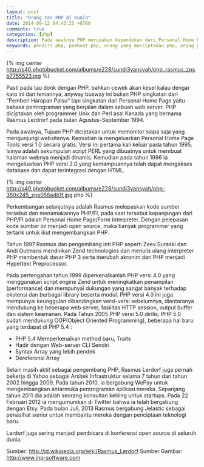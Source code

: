 ```yaml
---
layout: post
title: "Orang ter PHP di Dunia"
date: 2014-09-12 04:45:25 +0700
comments: true
categories: [php]
description: Pada awalnya PHP merupakan kependekan dari Personal Home Page (Situs personal). PHP pertama kali dibuat oleh Rasmus Lerdorf pada tahun 1995.
keywords: pendiri php, pembuat php, orang yang menciptakan php, orang paling php, owner php
---
```

{% img center http://s40.photobucket.com/albums/e228/sundi3yansyah/php_rasmus_zpsb7755523.jpg %}

Pasti pada tau donk dengan PHP, bahkan cewek akan kesel kalau dengar kata ini dari temannya, anyway busway ini bukan PHP singkatan dari “Pemberi Harapan Palsu” tapi singkatan dari Personal Home Page yaitu bahasa pemrograman yang berjalan dalam sebuah web server. PHP diciptakan oleh programmer Unix dan Perl asal Kanada yang bernama Rasmus Lerdrorf pada bulan Agustus-September 1994.
<!-- more -->
Pada awalnya, Tujuan PHP diciptakan untuk memonitor siapa saja yang mengunjungi websitenya. Kemudian ia mengeluarkan Personal Home Page Tools versi 1.0 secara gratis. Versi ini pertama kali keluar pada tahun 1995. Isinya adalah sekumpulan script PERL yang dibuatnya untuk membuat halaman webnya menjadi dinamis. Kemudian pada tahun 1996 ia mengeluarkan PHP versi 2.0 yang kemampuannya telah dapat mengakses database dan dapat terintegrasi dengan HTML.

{% img center http://s40.photobucket.com/albums/e228/sundi3yansyah/php-350x245_zps056adb1f.jpg php %}

Perkembangan selanjutnya adalah Rasmus melepaskan kode sumber tersebut dan menamakannya PHP/FI, pada saat tersebut kepanjangan dari PHP/FI adalah Personal Home Page/Form Interpreter. Dengan pelepasan kode sumber ini menjadi open source, maka banyak programmer yang tertarik untuk ikut mengembangkan PHP.


Tahun 1997 Rasmus dan pengembang inti PHP seperti Zeev Suraski dan Andi Gutmans mendirikan Zend technologies dan menulis ulang interpreter PHP membentuk dasar PHP 3 serta merubah akronim dari PHP menjadi Hypertext Preprocessor.


Pada pertengahan tahun 1999 diperkenalkanlah PHP versi 4.0 yang menggunakan script engine Zend untuk meningkatkan penampilan (performance) dan mempunyai dukungan yang sangat banyak terhadap ekstensi dan berbagai library beserta modul. PHP versi 4.0 ini juga mempunyai keunggulan dibandingkan versi-versi sebelumnya, diantaranya mendukung ke beberapa web server, fasilitas HTTP session, output buffer dan sistem keamanan. Pada Tahun 2005 PHP versi 5.0 dirilis, PHP 5.0 sudah mendukung OOP(Object Oriented Programming), beberapa hal baru yang terdapat di PHP 5.4 :

* PHP 5.4 Memperkenalkan method baru, Traits
* Hadir dengan Web-server CLI Sendiri
* Syntax Array yang lebih pendek
* Dereferensi Array

Selain masih aktif sebagai pengembang PHP, Rasmus Lerdorf juga pernah bekerja di Yahoo sebagai Arsitek Infrastruktur selama 7 tahun dari tahun 2002 hingga 2009. Pada tahun 2010, ia bergabung WePay untuk mengembangkan antarmuka pemrograman aplikasi mereka. Sepanjang tahun 2011 dia adalah seorang konsultan keliling untuk startups. Pada 22 Februari 2012 ia mengumumkan di Twitter bahwa ia telah bergabung dengan Etsy. Pada bulan Juli, 2013 Rasmus bergabung Jelastic sebagai penasihat senior untuk membantu mereka dengan penciptaan teknologi baru.

Lerdorf juga sering menjadi pembicara di konferensi open source di seluruh dunia.

Sumber: http://id.wikipedia.org/wiki/Rasmus_Lerdorf
Sumber Gambar: http://www.inp-software.com